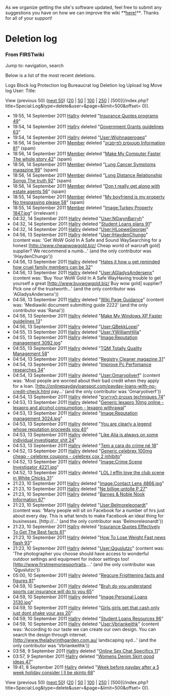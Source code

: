 As we organize getting the site's software updated, feel free to submit any
suggestions you have on how we can improve the wiki
_**_[here!](/index.php/User:Hallry/Suggestions "User:Hallry/Suggestions"
)_**_. Thanks for all of your support!

# Deletion log

### From FIRSTwiki

Jump to: navigation, search

Below is a list of the most recent deletions.

Logs Block log Protection log Bureaucrat log Deletion log Upload log Move log
User: Title:

View (previous 50) ([next
50](/index.php?title=Special:Log&limit=50&offset=50&type=delete&user=&page=))
([20](/index.php?title=Special:Log&type=delete&user=&page=&limit=20&offset=0)
| [50](/index.php?title=Special:Log&type=delete&user=&page=&limit=50&offset=0)
|
[100](/index.php?title=Special:Log&type=delete&user=&page=&limit=100&offset=0)
|
[250](/index.php?title=Special:Log&type=delete&user=&page=&limit=250&offset=0)
| [500](/index.php?title=Special:Log&type=delete&user=&page=&limit=500&offset=
0)).

  * 19:55, 14 September 2011 [Hallry](/index.php/User:Hallry "User:Hallry" ) deleted "[Insurance Quotes programs 49](/index.php?title=Insurance_Quotes_programs_49&action=edit "Insurance Quotes programs 49" )" 
  * 19:54, 14 September 2011 [Hallry](/index.php/User:Hallry "User:Hallry" ) deleted "[Government Grants guidelines 63](/index.php?title=Government_Grants_guidelines_63&action=edit "Government Grants guidelines 63" )" 
  * 19:54, 14 September 2011 [Hallry](/index.php/User:Hallry "User:Hallry" ) deleted "[User:Wjohnagerogeq](/index.php?title=User:Wjohnagerogeq&action=edit "User:Wjohnagerogeq" )" 
  * 18:56, 14 September 2011 [Member](/index.php/User:Member "User:Member" ) deleted "[סטטוסים לפייסבוק Information 81](/index.php?title=%D7%A1%D7%98%D7%98%D7%95%D7%A1%D7%99%D7%9D_%D7%9C%D7%A4%D7%99%D7%99%D7%A1%D7%91%D7%95%D7%A7_Information_81&action=edit "סטטוסים לפייסבוק Information 81" )" (spam)
  * 18:56, 14 September 2011 [Member](/index.php/User:Member "User:Member" ) deleted "[Make My Computer Faster The whole story 42](/index.php?title=Make_My_Computer_Faster_The_whole_story_42&action=edit "Make My Computer Faster The whole story 42" )" (spam)
  * 18:56, 14 September 2011 [Member](/index.php/User:Member "User:Member" ) deleted "[Lung Cancer Symptoms magazine 99](/index.php?title=Lung_Cancer_Symptoms_magazine_99&action=edit "Lung Cancer Symptoms magazine 99" )" (spam)
  * 18:56, 14 September 2011 [Member](/index.php/User:Member "User:Member" ) deleted "[Long Distance Relationship Songs The truth 92](/index.php?title=Long_Distance_Relationship_Songs_The_truth_92&action=edit "Long Distance Relationship Songs The truth 92" )" (spam)
  * 18:56, 14 September 2011 [Member](/index.php/User:Member "User:Member" ) deleted "[Don t really get along with estate agents 56](/index.php?title=Don_t_really_get_along_with_estate_agents_56&action=edit "Don t really get along with estate agents 56" )" (spam)
  * 18:55, 14 September 2011 [Member](/index.php/User:Member "User:Member" ) deleted "[My boyfriend is my property No trespassing please 58](/index.php?title=My_boyfriend_is_my_property_No_trespassing_please_58&action=edit "My boyfriend is my property No trespassing please 58" )" (spam)
  * 18:55, 14 September 2011 [Member](/index.php/User:Member "User:Member" ) deleted "[Image:Turkey Property 1847.jpg](/index.php?title=Image:Turkey_Property_1847.jpg&action=edit "Image:Turkey Property 1847.jpg" )" (irrelevant )
  * 04:32, 14 September 2011 [Hallry](/index.php/User:Hallry "User:Hallry" ) deleted "[User:NGwynBarryh](/index.php?title=User:NGwynBarryh&action=edit "User:NGwynBarryh" )" 
  * 04:32, 14 September 2011 [Hallry](/index.php/User:Hallry "User:Hallry" ) deleted "[Student Loans plans 91](/index.php?title=Student_Loans_plans_91&action=edit "Student Loans plans 91" )" 
  * 04:32, 14 September 2011 [Hallry](/index.php/User:Hallry "User:Hallry" ) deleted "[User:HLopweGeorgej](/index.php?title=User:HLopweGeorgej&action=edit "User:HLopweGeorgej" )" 
  * 04:56, 13 September 2011 [Hallry](/index.php/User:Hallry "User:Hallry" ) deleted "[User:IHaydenChungo](/index.php?title=User:IHaydenChungo&action=edit "User:IHaydenChungo" )" (content was: 'Get WoW Gold In A Safe and Sound WaySearching for a honest [http://www.cheapwowgold.biz/ Cheap world of warcraft gold] supplier? We recommend a numb...' (and the only contributor was 'IHaydenChungo'))
  * 04:56, 13 September 2011 [Hallry](/index.php/User:Hallry "User:Hallry" ) deleted "[Hates it how u get reminded how cruel family members can be 32](/index.php?title=Hates_it_how_u_get_reminded_how_cruel_family_members_can_be_32&action=edit "Hates it how u get reminded how cruel family members can be 32" )" 
  * 04:56, 13 September 2011 [Hallry](/index.php/User:Hallry "User:Hallry" ) deleted "[User:AGladysAndersenx](/index.php?title=User:AGladysAndersenx&action=edit "User:AGladysAndersenx" )" (content was: 'Buy Your WoW Gold In A Safe WayHaving trouble to get yourself a great [http://www.buywowgold.biz/ Buy wow gold] supplier? Pick one of the trustworth...' (and the only contributor was 'AGladysAndersenx'))
  * 04:56, 13 September 2011 [Hallry](/index.php/User:Hallry "User:Hallry" ) deleted "[Wiki Page Guidance](/index.php?title=Wiki_Page_Guidance&action=edit "Wiki Page Guidance" )" (content was: 'Mediawiki document submitting guide 2222' (and the only contributor was 'Ranai'))
  * 04:56, 13 September 2011 [Hallry](/index.php/User:Hallry "User:Hallry" ) deleted "[Make My Windows XP Faster guidelines 13](/index.php?title=Make_My_Windows_XP_Faster_guidelines_13&action=edit "Make My Windows XP Faster guidelines 13" )" 
  * 04:56, 13 September 2011 [Hallry](/index.php/User:Hallry "User:Hallry" ) deleted "[User:QBekkLopei](/index.php?title=User:QBekkLopei&action=edit "User:QBekkLopei" )" 
  * 04:55, 13 September 2011 [Hallry](/index.php/User:Hallry "User:Hallry" ) deleted "[User:YWilliamHilla](/index.php?title=User:YWilliamHilla&action=edit "User:YWilliamHilla" )" 
  * 04:55, 13 September 2011 [Hallry](/index.php/User:Hallry "User:Hallry" ) deleted "[Image:Reputation management 3092.jpg](/index.php?title=Image:Reputation_management_3092.jpg&action=edit "Image:Reputation management 3092.jpg" )" 
  * 04:55, 13 September 2011 [Hallry](/index.php/User:Hallry "User:Hallry" ) deleted "[TQM Totally Quality Management 58](/index.php?title=TQM_Totally_Quality_Management_58&action=edit "TQM Totally Quality Management 58" )" 
  * 04:54, 13 September 2011 [Hallry](/index.php/User:Hallry "User:Hallry" ) deleted "[Registry Cleaner magazine 31](/index.php?title=Registry_Cleaner_magazine_31&action=edit "Registry Cleaner magazine 31" )" 
  * 04:54, 13 September 2011 [Hallry](/index.php/User:Hallry "User:Hallry" ) deleted "[Improve Pc Perfomance researches 34](/index.php?title=Improve_Pc_Perfomance_researches_34&action=edit "Improve Pc Perfomance researches 34" )" 
  * 04:54, 13 September 2011 [Hallry](/index.php/User:Hallry "User:Hallry" ) deleted "[User:Omaryoliverf](/index.php?title=User:Omaryoliverf&action=edit "User:Omaryoliverf" )" (content was: 'Most people are worried about their bad credit when they apply for a loan. [http://onlinepaydayloanspot.com/payday-loans-with-no-credit-check.html pay...' (and the only contributor was 'Omaryoliverf'))
  * 04:54, 13 September 2011 [Hallry](/index.php/User:Hallry "User:Hallry" ) deleted "[מגנטים לאירועים techniques 74](/index.php?title=%D7%9E%D7%92%D7%A0%D7%98%D7%99%D7%9D_%D7%9C%D7%90%D7%99%D7%A8%D7%95%D7%A2%D7%99%D7%9D_techniques_74&action=edit "מגנטים לאירועים techniques 74" )" 
  * 04:53, 13 September 2011 [Hallry](/index.php/User:Hallry "User:Hallry" ) deleted "[Generic lexapro 10mg online - lexapro and alcohol consumption - lexapro withrawal](/index.php?title=Generic_lexapro_10mg_online_-_lexapro_and_alcohol_consumption_-_lexapro_withrawal&action=edit "Generic lexapro 10mg online - lexapro and alcohol consumption - lexapro withrawal" )" 
  * 04:53, 13 September 2011 [Hallry](/index.php/User:Hallry "User:Hallry" ) deleted "[Image:Reputation management 3024.jpg](/index.php?title=Image:Reputation_management_3024.jpg&action=edit "Image:Reputation management 3024.jpg" )" 
  * 04:53, 13 September 2011 [Hallry](/index.php/User:Hallry "User:Hallry" ) deleted "[You are clearly a legend whose reputation proceeds you 40](/index.php?title=You_are_clearly_a_legend_whose_reputation_proceeds_you_40&action=edit "You are clearly a legend whose reputation proceeds you 40" )" 
  * 04:53, 13 September 2011 [Hallry](/index.php/User:Hallry "User:Hallry" ) deleted "[Like Alia is always on some individual investigator shit 24](/index.php?title=Like_Alia_is_always_on_some_individual_investigator_shit_24&action=edit "Like Alia is always on some individual investigator shit 24" )" 
  * 04:53, 13 September 2011 [Hallry](/index.php/User:Hallry "User:Hallry" ) deleted "[Tem a cara do crime né 18](/index.php?title=Tem_a_cara_do_crime_n%C3%A9_18&action=edit "Tem a cara do crime né 18" )" 
  * 04:52, 13 September 2011 [Hallry](/index.php/User:Hallry "User:Hallry" ) deleted "[Generic celebrex 100mg cheap - celebrex coupons - celebrex cox 2 inhibito](/index.php?title=Generic_celebrex_100mg_cheap_-_celebrex_coupons_-_celebrex_cox_2_inhibito&action=edit "Generic celebrex 100mg cheap - celebrex coupons - celebrex cox 2 inhibito" )" 
  * 04:52, 13 September 2011 [Hallry](/index.php/User:Hallry "User:Hallry" ) deleted "[Image:Crime Scene Investigator 4221.jpg](/index.php?title=Image:Crime_Scene_Investigator_4221.jpg&action=edit "Image:Crime Scene Investigator 4221.jpg" )" 
  * 04:52, 13 September 2011 [Hallry](/index.php/User:Hallry "User:Hallry" ) deleted "[LOL I effin love the club scene in White Chicks 31](/index.php?title=LOL_I_effin_love_the_club_scene_in_White_Chicks_31&action=edit "LOL I effin love the club scene in White Chicks 31" )" 
  * 21:23, 10 September 2011 [Hallry](/index.php/User:Hallry "User:Hallry" ) deleted "[Image:Contact Lens 4866.jpg](/index.php?title=Image:Contact_Lens_4866.jpg&action=edit "Image:Contact Lens 4866.jpg" )" 
  * 21:23, 10 September 2011 [Hallry](/index.php/User:Hallry "User:Hallry" ) deleted "[Ne billige untolle P 27](/index.php?title=Ne_billige_untolle_P_27&action=edit "Ne billige untolle P 27" )" 
  * 21:23, 10 September 2011 [Hallry](/index.php/User:Hallry "User:Hallry" ) deleted "[Barnes &amp; Noble Nook Information 67](/index.php?title=Barnes_%26_Noble_Nook_Information_67&action=edit "Barnes & Noble Nook Information 67" )" 
  * 21:23, 10 September 2011 [Hallry](/index.php/User:Hallry "User:Hallry" ) deleted "[User:Belmoreleonardt](/index.php?title=User:Belmoreleonardt&action=edit "User:Belmoreleonardt" )" (content was: 'Many people will sit on Facebook for a number of hrs just about every day. This is what tends to make Facebook an ideal thing for businesses. [http://...' (and the only contributor was 'Belmoreleonardt'))
  * 21:23, 10 September 2011 [Hallry](/index.php/User:Hallry "User:Hallry" ) deleted "[Insurance Quotes Effectively To Get The Best facts 61](/index.php?title=Insurance_Quotes_Effectively_To_Get_The_Best_facts_61&action=edit "Insurance Quotes Effectively To Get The Best facts 61" )" 
  * 21:23, 10 September 2011 [Hallry](/index.php/User:Hallry "User:Hallry" ) deleted "[How To Lose Weight Fast news flash 93](/index.php?title=How_To_Lose_Weight_Fast_news_flash_93&action=edit "How To Lose Weight Fast news flash 93" )" 
  * 21:23, 10 September 2011 [Hallry](/index.php/User:Hallry "User:Hallry" ) deleted "[User:Qguslutzc](/index.php?title=User:Qguslutzc&action=edit "User:Qguslutzc" )" (content was: 'The photographer you choose should have access to wonderful outdoor settings and equipment for indoor settings too![http://www.firstmemoriesportraits....' (and the only contributor was 'Qguslutzc'))
  * 05:00, 10 September 2011 [Hallry](/index.php/User:Hallry "User:Hallry" ) deleted "[Regcure Frightening facts and figures 81](/index.php?title=Regcure_Frightening_facts_and_figures_81&action=edit "Regcure Frightening facts and figures 81" )" 
  * 04:59, 10 September 2011 [Hallry](/index.php/User:Hallry "User:Hallry" ) deleted "[Bruh do you understand sports car insurance will do to you 65](/index.php?title=Bruh_do_you_understand_sports_car_insurance_will_do_to_you_65&action=edit "Bruh do you understand sports car insurance will do to you 65" )" 
  * 04:59, 10 September 2011 [Hallry](/index.php/User:Hallry "User:Hallry" ) deleted "[Image:Personal Loans 3130.jpg](/index.php?title=Image:Personal_Loans_3130.jpg&action=edit "Image:Personal Loans 3130.jpg" )" 
  * 04:59, 10 September 2011 [Hallry](/index.php/User:Hallry "User:Hallry" ) deleted "[Girls girls get that cash only just dont shake your ass 20](/index.php?title=Girls_girls_get_that_cash_only_just_dont_shake_your_ass_20&action=edit "Girls girls get that cash only just dont shake your ass 20" )" 
  * 04:59, 10 September 2011 [Hallry](/index.php/User:Hallry "User:Hallry" ) deleted "[Student Loans Resources 96](/index.php?title=Student_Loans_Resources_96&action=edit "Student Loans Resources 96" )" 
  * 04:59, 10 September 2011 [Hallry](/index.php/User:Hallry "User:Hallry" ) deleted "[User:Vbriankeithk](/index.php?title=User:Vbriankeithk&action=edit "User:Vbriankeithk" )" (content was: 'According to our taste we can create our own design. You can search the design through internet.[http://www.thelabyrinthgarden.com.au/ landscaping syd...' (and the only contributor was 'Vbriankeithk'))
  * 03:58, 9 September 2011 [Hallry](/index.php/User:Hallry "User:Hallry" ) deleted "[Online Sex Chat Specifics 11](/index.php?title=Online_Sex_Chat_Specifics_11&action=edit "Online Sex Chat Specifics 11" )" 
  * 03:57, 9 September 2011 [Hallry](/index.php/User:Hallry "User:Hallry" ) deleted "[Womens Denim Skirt good ideas 47](/index.php?title=Womens_Denim_Skirt_good_ideas_47&action=edit "Womens Denim Skirt good ideas 47" )" 
  * 19:41, 8 September 2011 [Hallry](/index.php/User:Hallry "User:Hallry" ) deleted "[Week before payday after a 5 week holiday consider I ll be skinto 68](/index.php?title=Week_before_payday_after_a_5_week_holiday_consider_I_ll_be_skinto_68&action=edit "Week before payday after a 5 week holiday consider I ll be skinto 68" )" 

View (previous 50) ([next
50](/index.php?title=Special:Log&limit=50&offset=50&type=delete&user=&page=))
([20](/index.php?title=Special:Log&type=delete&user=&page=&limit=20&offset=0)
| [50](/index.php?title=Special:Log&type=delete&user=&page=&limit=50&offset=0)
|
[100](/index.php?title=Special:Log&type=delete&user=&page=&limit=100&offset=0)
|
[250](/index.php?title=Special:Log&type=delete&user=&page=&limit=250&offset=0)
| [500](/index.php?title=Special:Log&type=delete&user=&page=&limit=500&offset=
0)).

